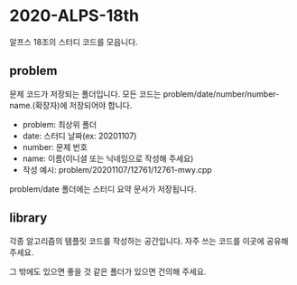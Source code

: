 # 2020-ALPS-18th
알프스 18조의 스터디 코드를 모읍니다.
## problem

문제 코드가 저장되는 폴더입니다. 모든 코드는 problem/date/number/number-name.(확장자)에 저장되어야 합니다.
* problem: 최상위 폴더
* date: 스터디 날짜(ex: 20201107)
* number: 문제 번호
* name: 이름(이니셜 또는 닉네임으로 작성해 주세요)
* 작성 예시: problem/20201107/12761/12761-mwy.cpp

problem/date 폴더에는 스터디 요약 문서가 저장됩니다.

## library

각종 알고리즘의 템플릿 코드를 작성하는 공간입니다. 자주 쓰는 코드를 이곳에 공유해 주세요.



그 밖에도 있으면 좋을 것 같은 폴더가 있으면 건의해 주세요. 
